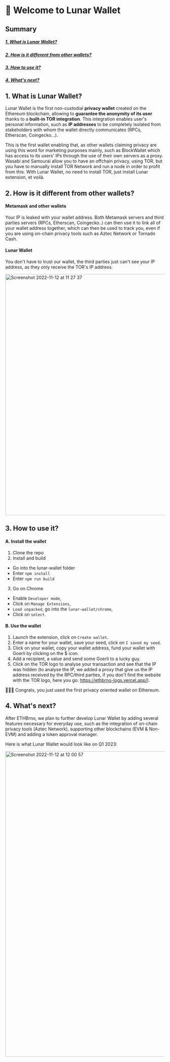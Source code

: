 # 🌙 Welcome to Lunar Wallet

## Summary
##### [1. What is Lunar Wallet?](#1-what-is-lunar-wallet)
##### [2. How is it different from other wallets?](#2-how-is-it-different-from-other-wallets-1)
##### [3. How to use it?](#3-how-to-use-it-1)
##### [4. What's next?](#4-whats-next-1)

## 1. What is Lunar Wallet?
Lunar Wallet is the first non-custodial **privacy wallet** created on the Ethereum blockchain, allowing to **guarantee the anonymity of its user** thanks to a **built-in TOR integration**. This integration enables user's personal information, such as **IP addresses** to be completely isolated from stakeholders with whom the wallet directly communicates (RPCs, Etherscan, Coingecko...).

This is the first wallet enabling that, as other wallets claiming privacy are using this word for marketing purposes mainly, such as BlockWallet which has access to its users' IPs through the use of their own servers as a proxy.
Wasabi and Samourai allow you to have an offchain privacy, using TOR, but you have to manually install TOR Network and run a node in order to profit from this.
With Lunar Wallet, no need to install TOR, just install Lunar extension, et voilà.

## 2. How is it different from other wallets?

#### Metamask and other wallets
Your IP is leaked with your wallet address. Both Metamask servers and third parties servers (RPCs, Etherscan, Coingecko..) can then use it to link all of your wallet address together, which can then be used to track you, even if you are using on-chain privacy tools such as Aztec Network or Tornado Cash.

#### Lunar Wallet
You don't have to trust our wallet, the third parties just can't see your IP address, as they only receive the TOR's IP address.

<img width="762" alt="Screenshot 2022-11-12 at 11 27 37" src="https://user-images.githubusercontent.com/117318058/201469966-191d2c65-c680-4d52-a9af-93203bf8c1b5.png">


## 3. How to use it?
#### A. Install the wallet
1. Clone the repo
2. Install and build
- Go into the lunar-wallet folder
- Enter `npm install`
- Enter `npm run build`
3. Go on Chrome
- Enable `Developer mode`,
- Click on `Manage Extensions`,
- `Load unpacked`, go into the `lunar-wallet/chrome`,
- Click on `select`.

#### B. Use the wallet 
1. Launch the extension, click on `Create wallet`.
2. Enter a name for your wallet, save your seed, click on `I saved my seed`.
3. Click on your wallet, copy your wallet address, fund your wallet with Goerli by clicking on the $ icon.
4. Add a recipient, a value and send some Goerli to a lucky guy.
5. Click on the TOR logo to analyse your transaction and see that the IP was hidden (to analyse the IP, we added a proxy that give us the IP address received by the RPC/third parties, if you don't find the website with the TOR logo, here you go: https://ethbrno-logs.vercel.app/).

🎉🥳🍾 Congrats, you just used the first privacy oriented wallet on Ethereum.

## 4. What's next?
After ETHBrno, we plan to further develop Lunar Wallet by adding several features necessary for everyday use, such as the integration of on-chain privacy tools (Aztec Network), supporting other blockchains (EVM & Non-EVM) and adding a token approval manager.


Here is what Lunar Wallet would look like on Q1 2023:


<img width="966" alt="Screenshot 2022-11-12 at 12 00 57" src="https://user-images.githubusercontent.com/117318058/201471000-ab4b3836-227d-46ff-99b8-887968624cfe.png">
